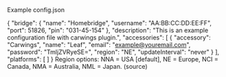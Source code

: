 Example config.json

{
  "bridge": {
    "name": "Homebridge",
    "username": "AA:BB:CC:DD:EE:FF",
    "port": 51826,
    "pin": "031-45-154"
  },
  "description": "This is an example configuration file with carwings plugin.",
  "accessories": [
    {
      "accessory": "Carwings",
      "name": "Leaf",
      "email": "example@youremail.com",
      "password": "TmljZVRyeSE=",
      "region": "NE",
      "updateInterval": "never"
    }
  ],
  "platforms": [
  ]
}
Region options: NNA = USA [default], NE = Europe, NCI = Canada, NMA = Australia, NML = Japan. (source)

